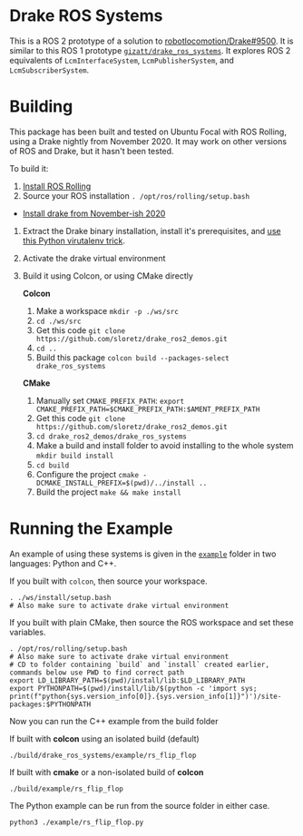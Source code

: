 # Drake ROS Systems

This is a ROS 2 prototype of a solution to [robotlocomotion/Drake#9500](https://github.com/RobotLocomotion/drake/issues/9500).
It is similar to this ROS 1 prototype [`gizatt/drake_ros_systems`](https://github.com/gizatt/drake_ros_systems).
It explores ROS 2 equivalents of `LcmInterfaceSystem`, `LcmPublisherSystem`, and `LcmSubscriberSystem`.

# Building

This package has been built and tested on Ubuntu Focal with ROS Rolling, using a Drake nightly from November 2020.
It may work on other versions of ROS and Drake, but it hasn't been tested.

To build it:

1. [Install ROS Rolling](https://index.ros.org/doc/ros2/Installation/Rolling/)
1. Source your ROS installation `. /opt/ros/rolling/setup.bash`
* [Install drake from November-ish 2020](https://drake.mit.edu/from_binary.html)
1. Extract the Drake binary installation, install it's prerequisites, and [use this Python virutalenv trick](https://drake.mit.edu/python_bindings.html#inside-virtualenv).
1. Activate the drake virtual environment
1. Build it using Colcon, or using CMake directly
    
    **Colcon**
    1. Make a workspace `mkdir -p ./ws/src`
    1. `cd ./ws/src`
    1. Get this code `git clone https://github.com/sloretz/drake_ros2_demos.git`
    1. `cd ..`
    1. Build this package `colcon build --packages-select drake_ros_systems`
    
    **CMake**
    1. Manually set `CMAKE_PREFIX_PATH`: `export CMAKE_PREFIX_PATH=$CMAKE_PREFIX_PATH:$AMENT_PREFIX_PATH`
    1. Get this code `git clone https://github.com/sloretz/drake_ros2_demos.git`
    1. `cd drake_ros2_demos/drake_ros_systems`
    1. Make a build and install folder to avoid installing to the whole system `mkdir build install`
    1. `cd build`
    1. Configure the project `cmake -DCMAKE_INSTALL_PREFIX=$(pwd)/../install ..`
    1. Build the project `make && make install`

# Running the Example

An example of using these systems is given in the [`example`](./example) folder in two languages: Python and C++.

If you built with `colcon`, then source your workspace.

```
. ./ws/install/setup.bash
# Also make sure to activate drake virtual environment
```

If you built with plain CMake, then source the ROS workspace and set these variables.

```
. /opt/ros/rolling/setup.bash
# Also make sure to activate drake virtual environment
# CD to folder containing `build` and `install` created earlier, commands below use PWD to find correct path
export LD_LIBRARY_PATH=$(pwd)/install/lib:$LD_LIBRARY_PATH
export PYTHONPATH=$(pwd)/install/lib/$(python -c 'import sys; print(f"python{sys.version_info[0]}.{sys.version_info[1]}")')/site-packages:$PYTHONPATH
```

Now you can run the C++ example from the build folder

If built with **colcon** using an isolated build (default)

```
./build/drake_ros_systems/example/rs_flip_flop
```

If built with **cmake** or a non-isolated build of **colcon**

```
./build/example/rs_flip_flop
```

The Python example can be run from the source folder in either case.

```
python3 ./example/rs_flip_flop.py
```
